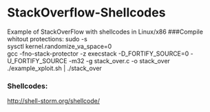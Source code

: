 # StackOverflow-Shellcodes
Example of StackOverFlow with shellcodes in Linux/x86 
###Compile whitout protections:
sudo -s  
sysctl kernel.randomize_va_space=0  
gcc -fno-stack-protector -z execstack -D_FORTIFY_SOURCE=0 -U_FORTIFY_SOURCE -m32 -g stack_over.c -o stack_over
./example_xploit.sh | ./stack_over
### Shellcodes:
http://shell-storm.org/shellcode/


